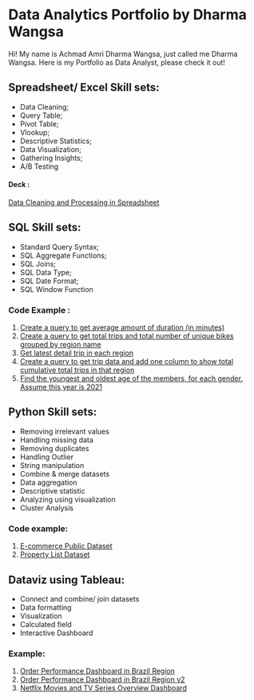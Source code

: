 # Data Analytics Portfolio by Dharma Wangsa
Hi! My name is Achmad Amri Dharma Wangsa, just called me Dharma Wangsa.
Here is my Portfolio as Data Analyst, please check it out!

## Spreadsheet/ Excel Skill sets:
* Data Cleaning;
* Query Table;
* Pivot Table;
* Vlookup;
* Descriptive Statistics;
* Data Visualization;
* Gathering Insights;
* A/B Testing

#### Deck :
[Data Cleaning and Processing in Spreadsheet](https://drive.google.com/file/d/1pL3b73PEav3U2CWDvTMt3FXDERvllViS/view?usp=sharing)

## SQL Skill sets:
* Standard Query Syntax;  
* SQL Aggregate Functions; 
* SQL Joins; 
* SQL Data Type; 
* SQL Date Format; 
* SQL Window Function

### Code Example :
1. [Create a query to get average amount of duration (in minutes)](https://console.cloud.google.com/bigquery?sq=728375418378:2f353bc9b2d2443da123f553dcbebf39)
2. [Create a query to get total trips and total number of unique bikes grouped by region name](https://console.cloud.google.com/bigquery?sq=728375418378:9410dd528a914c0889df034b7e33a0bd)
3. [Get latest detail trip in each region](https://console.cloud.google.com/bigquery?sq=728375418378:e97e355ae2a9418b9caee60551b59c7a)
4. [Create a query to get trip data and add one column to show total cumulative total trips in that region](https://console.cloud.google.com/bigquery?sq=728375418378:a94b4dd6cb334ccbb1e24c9d2b049ee6)
5. [Find the youngest and oldest age of the members, for each gender. Assume this year is 2021](https://console.cloud.google.com/bigquery?sq=728375418378:1e54d76f6cb64d62b1457281a2c5d1be)


## Python Skill sets:
* Removing irrelevant values
* Handling missing data
* Removing duplicates
* Handling Outlier
* String manipulation
* Combine & merge datasets
* Data aggregation
* Descriptive statistic
* Analyzing using visualization
* Cluster Analysis

### Code example:
1. [E-commerce Public Dataset](https://github.com/DWply/Dharma-Wangsa-Data-Analytics-Portfolio/blob/5ee419b92ff6df15aa57794deb342f3ab5d08154/Ecommerce_Exploratory_Data_Analysis_Portfolio.ipynb)
2. [Property List Dataset](https://github.com/DWply/Dharma-Wangsa-Data-Analytics-Portfolio/blob/2810a39d82f417147960cb11ab6e5796f8312b9c/Property_List_Dataset_Portfolio.ipynb)

## Dataviz using Tableau:
* Connect and combine/ join datasets
* Data formatting
* Visualization
* Calculated field
* Interactive Dashboard

### Example:
1. [Order Performance Dashboard in Brazil Region](https://public.tableau.com/app/profile/dharma.wangsa2601/viz/OrderPerformanceDataVisualization-BrazilEcommerce/OrderPerformanceDashboard?publish=yes)
2. [Order Performance Dashboard in Brazil Region v2](https://public.tableau.com/views/W9W10_KeyAnswer_IntermediateJAN22/InteractiveDashboard?:language=en-GB&:display_count=n&:origin=viz_share_link)
3. [Netflix Movies and TV Series Overview Dashboard](https://public.tableau.com/views/TLsim_W9W10_Team5/Dashboard1?:language=en-GB&:display_count=n&:origin=viz_share_link)

